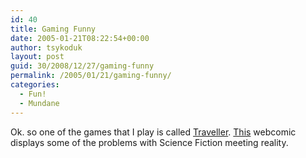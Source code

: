 ```yaml
---
id: 40
title: Gaming Funny
date: 2005-01-21T08:22:54+00:00
author: tsykoduk
layout: post
guid: 30/2008/12/27/gaming-funny
permalink: /2005/01/21/gaming-funny/
categories:
  - Fun!
  - Mundane
---
```

Ok. so one of the games that I play is called [Traveller](http://www.farfuture.net/ffe/n5500.html). [This](hhttp://www.irregularwebcomic.net/94.html) webcomic displays some of the problems with Science Fiction meeting reality.